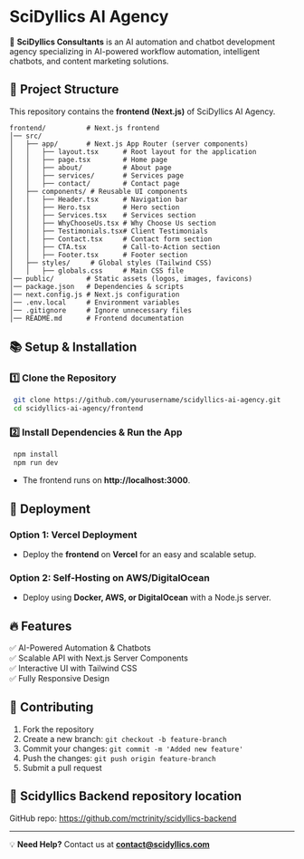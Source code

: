 # SciDyllics AI Agency

🚀 **SciDyllics Consultants** is an AI automation and chatbot development agency specializing in AI-powered workflow automation, intelligent chatbots, and content marketing solutions.

## 🏢 Project Structure

This repository contains the **frontend (Next.js)** of SciDyllics AI Agency.

```
frontend/          # Next.js frontend
│── src/
│   ├── app/       # Next.js App Router (server components)
│   │   ├── layout.tsx      # Root layout for the application
│   │   ├── page.tsx        # Home page
│   │   ├── about/          # About page
│   │   ├── services/       # Services page
│   │   ├── contact/        # Contact page
│   ├── components/ # Reusable UI components
│   │   ├── Header.tsx      # Navigation bar
│   │   ├── Hero.tsx        # Hero section
│   │   ├── Services.tsx    # Services section
│   │   ├── WhyChooseUs.tsx # Why Choose Us section
│   │   ├── Testimonials.tsx# Client Testimonials
│   │   ├── Contact.tsx     # Contact form section
│   │   ├── CTA.tsx         # Call-to-Action section
│   │   ├── Footer.tsx      # Footer section
│   ├── styles/     # Global styles (Tailwind CSS)
│   │   ├── globals.css     # Main CSS file
│── public/        # Static assets (logos, images, favicons)
│── package.json   # Dependencies & scripts
│── next.config.js # Next.js configuration
│── .env.local     # Environment variables
│── .gitignore     # Ignore unnecessary files
│── README.md      # Frontend documentation
```

## 📚 Setup & Installation

### 1️⃣ Clone the Repository
```sh
 git clone https://github.com/yourusername/scidyllics-ai-agency.git
 cd scidyllics-ai-agency/frontend
```

### 2️⃣ Install Dependencies & Run the App
```sh
 npm install
 npm run dev
```

- The frontend runs on **http://localhost:3000**.

## 🚀 Deployment

### **Option 1: Vercel Deployment**
- Deploy the **frontend** on **Vercel** for an easy and scalable setup.

### **Option 2: Self-Hosting on AWS/DigitalOcean**
- Deploy using **Docker, AWS, or DigitalOcean** with a Node.js server.

## 🔥 Features
✅ AI-Powered Automation & Chatbots  
✅ Scalable API with Next.js Server Components  
✅ Interactive UI with Tailwind CSS  
✅ Fully Responsive Design  

## 🤝 Contributing
1. Fork the repository
2. Create a new branch: `git checkout -b feature-branch`
3. Commit your changes: `git commit -m 'Added new feature'`
4. Push the changes: `git push origin feature-branch`
5. Submit a pull request

## 📝 Scidyllics Backend repository location
GitHub repo:  https://github.com/mctrinity/scidyllics-backend

---

💡 **Need Help?** Contact us at **contact@scidyllics.com**

